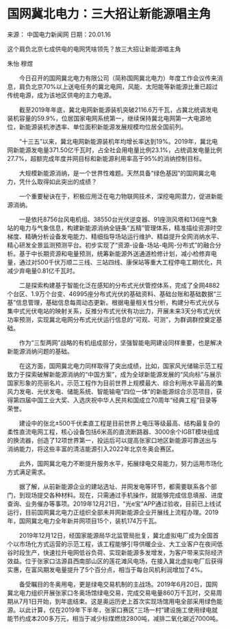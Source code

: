 
# 国网冀北电力：三大招让新能源唱主角

来源： 中国电力新闻网      日期：20.01.16

这个肩负北京七成供电的电网凭啥领先？放三大招让新能源唱主角

朱怡 穆煜

　　今日召开的国网冀北电力有限公司（简称国网冀北电力）年度工作会议传来消息，肩负北京70%以上送电任务的冀北电网，风能、太阳能等新能源比重已超过传统电源，成为该地区供电的主力电源。

　　截至2019年年底，冀北电网新能源装机突破2116.6万千瓦，占冀北统调发电装机容量的59.9%，位居国家电网系统第一，继续保持冀北电网第一大电源地位，新能源装机渗透率、单位面积新能源发展规模均位居全国前列。

　　“十三五”以来，冀北电网新能源装机年均增长率达到19%。2019年，冀北电网新能源发电量371.50亿千瓦时，占全社会用电量比例23.1%，占统调发电量比例27.7%，超额完成年度并网目标和新能源利用率高于95%的消纳控制目标。

　　大规模新能源消纳，是一个世界性难题。天然具备“绿色基因”的国网冀北电力，凭什么取得如此突出的成绩？

　　一个重要秘诀在于，积极应用泛在电力物联网技术，深挖电网潜力，促进新能源消纳。

　　一是依托8756台风电机组、38550台光伏逆变器、91座测风塔和136座气象站的电力与气象信息，构建新能源消纳全链条“五精”管理体系，精准描绘资源时空梯度、精确分析设备发电能力、精细指导场站运行维护、精益提升全网消纳水平、精心研发全景监测预测平台。初步实现了“资源-设备-场站-电网-分布式”的融合分析。基于中长期资源和电量预测，统筹新能源外送通道检修计划，减小检修弃电量，通过对500千伏万顺二三线、三站四线、康保站等重大工程停电工期优化，共减少弃电量0.81亿千瓦时。

　　二是探索构建基于智能化泛在感知的分布式光伏管控体系，完成了全网4882个台区、1.9万个台变、46995座分布式光伏的基础资料、基础台账和基础数据“三基”信息管理，基础信息每周动态更新。根据电量相关性分析，构建分布式光伏与集中式光伏电站的映射关系，反推分布式光伏有功出力，开展未来3天分布式光伏功率预测，实现冀北电网分布式光伏运行信息的“可观、可测”，为群调群控奠定基础。

　　作为“三型两网”战略的有机组成部分，坚强智能电网建设同样重要，也是解决新能源消纳问题的基础。

　　在这方面，国网冀北电力同样取得了突出成绩，比如，国家风光储输示范工程致力于探索破解新能源消纳的“中国方案”，成为全球新能源发展的“风向标”与展示国家形象的亮丽名片。示范工程作为目前世界上规模最大、综合利用水平最高的集风力发电、光伏发电、储能系统、智能输电“四位一体”的新能源综合示范项目，获得第四届中国工业大奖、入选庆祝中华人民共和国成立70周年“经典工程”目录等荣誉。

　　建设中的张北±500千伏柔直工程是目前世界上电压等级最高、结构最复杂的柔性直流电网工程，核心设备包括6米高的直流断路器、3000余个IGBT模块组成的换流器，创造了12项世界第一，投运后可以提高张家口地区新能源可靠送出与消纳能力，将这些丰富的清洁能源引入2022年北京冬奥会赛区。

　　此外，国网冀北电力不断提升服务水平，拓展绿电交易能力，努力运用市场化方式满足需求。

　　据了解，从前新能源企业的建站选址、并网发电等环节，都需要联系各个部门，到现场提交各种材料。现在，只需通过手机操作，就能够完成信息填报、进度查询、业务催办等事项。2019年12月21日，“光e宝”APP通过验收，目前已上线试运行，目前国网冀北电力正组织全部未并网新能源企业开展线上流程办理。2019年，国网冀北电力全年新并网项目15个，装机174万千瓦。

　　2019年12月12日，经国家能源局华北监管局批复，冀北虚拟电厂成为全国首个以市场化方式运营的示范工程，该工程能够引导供暖企业、大工业客户在夜间低谷时段生产，快速拉升电网低谷负荷、实现新能源多发增发，为客户带来实际经济效益。位于张家口沽源县西南部山区的莲花滩风电场，在接入冀北虚拟电厂后获得实惠，在富风期发电量提升了5个百分点，相当于每台风机利润增加了4%。

　　备受瞩目的冬奥用电，更是绿电交易机制的主战场。2019年6月20日，国网冀北电力组织开展张家口冬奥场馆绿电交易，完成交易电量860万千瓦时，交易周期从7月1日开始，到年底结束。这是奥运历史上首次实现场馆用电全部采用绿色能源。以此计算，仅在2019年下半年，张家口赛区“三场一村”建设施工使用绿电就能节约成本200多万元，相当于减少标煤燃烧2800吨，减排二氧化碳近7000吨。